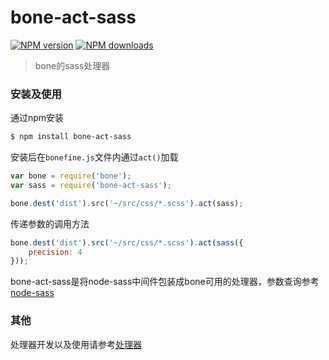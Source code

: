 # bone-act-sass
[![NPM version](https://img.shields.io/npm/v/bone-act-sass.svg?style=flat)](https://npmjs.org/package/bone-act-sass)
[![NPM downloads](http://img.shields.io/npm/dm/bone-act-sass.svg?style=flat)](https://npmjs.org/package/bone-act-sass)
> bone的sass处理器

### 安装及使用
通过npm安装
```sh
$ npm install bone-act-sass
```

安装后在`bonefine.js`文件内通过`act()`加载

```js
var bone = require('bone');
var sass = require('bone-act-sass');

bone.dest('dist').src('~/src/css/*.scss').act(sass);
```

传递参数的调用方法
```js
bone.dest('dist').src('~/src/css/*.scss').act(sass({
	precision: 4
}));
```

bone-act-sass是将node-sass中间件包装成bone可用的处理器，参数查询参考[node-sass](https://github.com/sass/node-sass)

### 其他
处理器开发以及使用请参考[处理器](https://github.com/wyicwx/bone/blob/master/docs/plugin.md)